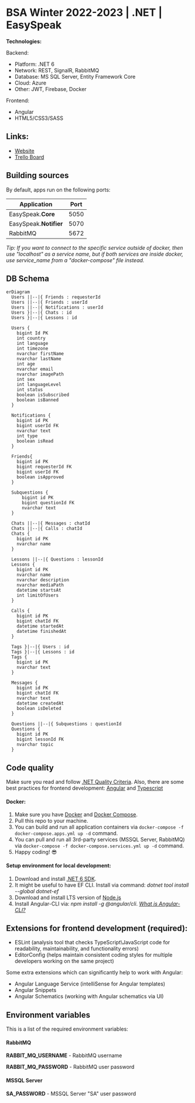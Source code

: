 # BSA Winter 2022-2023 | .NET | EasySpeak

**Technologies:**

Backend:

- Platform: .NET 6
- Network: REST, SignalR, RabbitMQ
- Database: MS SQL Server, Entity Framework Core
- Cloud: Azure
- Other: JWT, Firebase, Docker

Frontend:

- Angular
- HTML5/CSS3/SASS

## Links:

- [Website](https://bsa-easyspeak.westeurope.cloudapp.azure.com/)
- [Trello Board](https://trello.com/b/YFTBdO9Y/development)

## Building sources

By default, apps run on the following ports:

| Application            | Port |
| ---------------------- | ---- |
| EasySpeak.**Core**     | 5050 |
| EasySpeak.**Notifier** | 5070 |
| RabbitMQ               | 5672 |

_Tip: If you want to connect to the specific service outside of docker, then use "localhost" as a service name, but if both services are inside docker, use service_name from a "docker-compose" file instead._

## DB Schema

```mermaid
erDiagram
  Users ||--|{ Friends : requesterId
  Users ||--|{ Friends : userId
  Users ||--|{ Notifications : userId
  Users }|--|{ Chats : id
  Users }|--|{ Lessons : id

  Users {
    bigint Id PK
    int country
    int language
    int timezone
    nvarchar firstName
    nvarchar lastName
    int age
    nvarchar email
    nvarchar imagePath
    int sex
    int languageLevel
    int status
    boolean isSubscribed
    boolean isBanned
  }

  Notifications {
    bigint id PK
    bigint userId FK
    nvarchar text
    int type
    boolean isRead
  }

  Friends{
    bigint id PK
    bigint requesterId FK
    bigint userId FK
    boolean isApproved
  }

  Subquestions {
	  bigint id PK
	  bigint questionId FK
	  nvarchar text
  }

  Chats ||--|{ Messages : chatId
  Chats ||--|{ Calls : chatId
  Chats {
    bigint id PK
    nvarchar name
  }

  Lessons ||--|{ Questions : lessonId
  Lessons {
    bigint id PK
    nvarchar name
    nvarchar description
    nvarchar mediaPath
    datetime startsAt
    int limitOfUsers
  }

  Calls {
    bigint id PK
    bigint chatId FK
    datetime startedAt
    datetime finishedAt
  }

  Tags }|--|{ Users : id
  Tags }|--|{ Lessons : id
  Tags {
    bigint id PK
    nvarchar text
  }

  Messages {
    bigint id PK
    bigint chatId FK
    nvarchar text
    datetime createdAt
    boolean isDeleted
  }

  Questions ||--|{ Subquestions : questionId
  Questions {
    bigint id PK
    bigint lessonId FK
    nvarchar topic
  }

```

## Code quality

Make sure you read and follow [.NET Quality Criteria](https://github.com/BinaryStudioAcademy/quality-criteria/blob/production/source/dotnet.md).
Also, there are some best practices for frontend development: [Angular](https://angular.io/guide/styleguide) and [Typescript](https://google.github.io/styleguide/tsguide.html)

#### Docker:

1. Make sure you have [Docker](https://www.docker.com) and [Docker Compose](https://docs.docker.com/compose/install).
2. Pull this repo to your machine.
3. You can build and run all application containers via `docker-compose -f docker-compose.apps.yml up -d` command.
4. You can pull and run all 3rd-party services (MSSQL Server, RabbitMQ) via `docker-compose -f docker-compose.services.yml up -d` command.
5. Happy coding! :sunglasses:

#### Setup environment for local development:

1. Download and install [.NET 6 SDK](https://dotnet.microsoft.com/download).
2. It might be useful to have EF CLI. Install via command: _dotnet tool install --global dotnet-ef_
3. Download and install LTS version of [Node.js](https://nodejs.org/en/)
4. Install Angular-CLI via: _npm install -g @angular/cli_. _[What is Angular-CLI?](https://angular.io/cli)_

## Extensions for frontend development (required):

- ESLint (analysis tool that checks TypeScript\JavaScript code for readability, maintainability, and functionality errors)
- EditorConfig (helps maintain consistent coding styles for multiple developers working on the same project)

Some extra extensions which can significantly help to work with Angular:

- Angular Language Service (intelliSense for Angular templates)
- Angular Snippets
- Angular Schematics (working with Angular schematics via UI)

## Environment variables

This is a list of the required environment variables:

#### RabbitMQ

**RABBIT_MQ_USERNAME** - RabbitMQ username

**RABBIT_MQ_PASSWORD** - RabbitMQ user password

#### MSSQL Server

**SA_PASSWORD** - MSSQL Server "SA" user password
